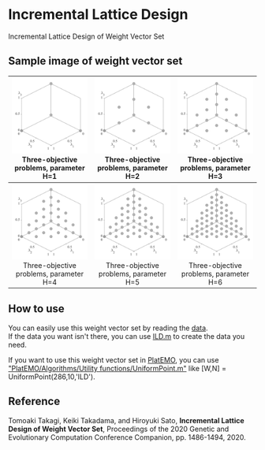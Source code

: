 # Incremental Lattice Design
 Incremental Lattice Design  of Weight Vector Set

## Sample image of weight vector set
|![image](image/H1.svg)Three-objective problems, parameter H=1|![image](image/H2.svg)Three-objective problems, parameter H=2|![image](image/H3.svg)Three-objective  problems, parameter H=3
|:-:|:-:|:-:|
|![image](image/H4.svg)Three-objective problems, parameter H=4|![image](image/H5.svg)Three-objective problems, parameter H=5|![image](image/H6.svg)Three-objective problems, parameter H=6|

## How to use
You can easily use this weight vector set by reading the [data](data).  
If the data you want isn't there, you can use [ILD.m](ILD/ILD.m) to create the data you need.  

If you want to use this weight vector set in [PlatEMO](https://github.com/BIMK/PlatEMO), you can use ["PlatEMO/Algorithms/Utility functions/UniformPoint.m"](https://github.com/BIMK/PlatEMO/blob/master/PlatEMO/Algorithms/Utility%20functions/UniformPoint.m) like [W,N] = UniformPoint(286,10,'ILD').

## Reference 
Tomoaki Takagi, Keiki Takadama, and Hiroyuki Sato, **Incremental Lattice Design of Weight Vector Set**, Proceedings of the 2020 Genetic and Evolutionary Computation Conference Companion, pp. 1486-1494, 2020.
